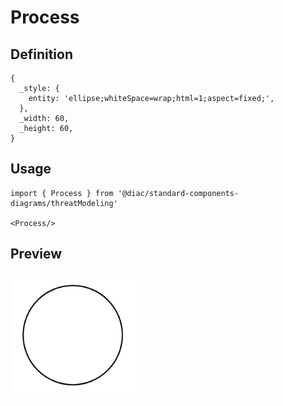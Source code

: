 # Process

## Definition

```
{
  _style: { 
    entity: 'ellipse;whiteSpace=wrap;html=1;aspect=fixed;',
  },
  _width: 60,
  _height: 60,
}
```

## Usage

```
import { Process } from '@diac/standard-components-diagrams/threatModeling'

<Process/>
```

## Preview

<img src="./process.png" width="200"/>
